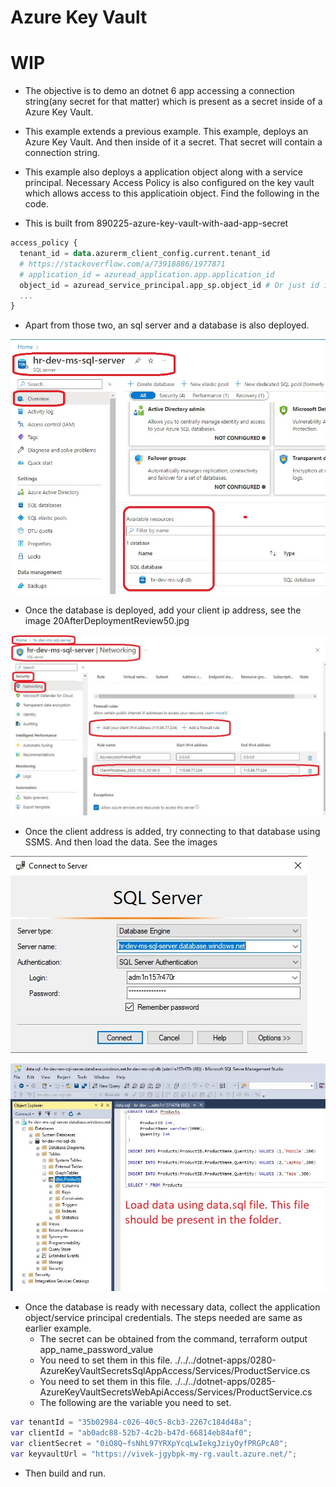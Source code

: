 # Azure Key Vault

# WIP

- The objective is to demo an dotnet 6 app accessing a connection string(any secret for that matter) which is present as a secret inside of a Azure Key Vault.

- This example extends a previous example. This example, deploys an Azure Key Vault. And then inside of it a secret. That secret will contain a connection string. 

- This example also deploys a application object along with a service principal. Necessary Access Policy is also configured on the key vault which allows access to this applicatioin object. Find the following in the code.

- This is built from 890225-azure-key-vault-with-aad-app-secret

```tf
access_policy {
  tenant_id = data.azurerm_client_config.current.tenant_id
  # https://stackoverflow.com/a/73918886/1977871
  # application_id = azuread_application.app.application_id
  object_id = azuread_service_principal.app_sp.object_id # Or just id instead of object_id, both are same.
  ...
}
```

- Apart from those two, an sql server and a database is also deployed. 

![Sql Server](./images/20AfterDeploymentReview40.jpg)

- Once the database is deployed, add your client ip address, see the image 20AfterDeploymentReview50.jpg

![Sql Server](./images/20AfterDeploymentReview50.jpg)

- Once the client address is added, try connecting to that database using SSMS. And then load the data. See the images 

![SSMS Connection](./images/20AfterDeploymentReview60.jpg)

![SSMS Connection](./images/20AfterDeploymentReview70.jpg)

- Once the database is ready with necessary data, collect the application object/service principal credentials. The steps needed are same as earlier example. 
  - The secret can be obtained from the command, terraform output app_name_password_value
  - You need to set them in this file. ./../../dotnet-apps/0280-AzureKeyVaultSecretsSqlAppAccess/Services/ProductService.cs 
  - You need to set them in this file. ./../../dotnet-apps/0285-AzureKeyVaultSecretsWebApiAccess/Services/ProductService.cs
  - The following are the variable you need to set.
```tf
var tenantId = "35b02984-c026-40c5-8cb3-2267c184d48a";
var clientId = "ab0adc88-52b7-4c2b-b47d-66814eb84af0";
var clientSecret = "0iO8Q~fsNhL97YRXpYcqLwIekgJziyOyfPRGPcA0";
var keyvaultUrl = "https://vivek-jgybpk-my-rg.vault.azure.net/";
```

- Then build and run.